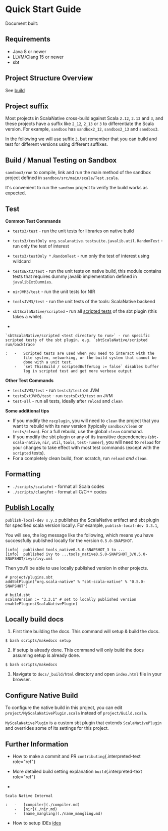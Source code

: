 # Quick Start Guide

Document built:

## Requirements

-   Java 8 or newer
-   LLVM/Clang 15 or newer
-   sbt

## Project Structure Overview

See [build](./build.md)

## Project suffix

Most projects in ScalaNative cross-build against Scala `2.12`, `2.13`
and `3`, and these projects have a suffix like `2_12`, `2_13` or `3` to
differentiate the Scala version. For example, `sandbox` has
`sandbox2_12`, `sandbox2_13` and `sandbox3`.

In the following we will use suffix `3`, but remember that you can build
and test for different versions using different suffixes.

## Build / Manual Testing on Sandbox

`sandbox3/run` to compile, link and run the main method of the sandbox
project defined in `sandbox/src/main/scala/Test.scala`.

It\'s convenient to run the `sandbox` project to verify the build works
as expected.

## Test

**Common Test Commands**

-   `tests3/test` - run the unit tests for libraries on native build

-   `tests3/testOnly org.scalanative.testsuite.javalib.util.RandomTest` -
    run only the test of interest

-   `tests3/testOnly *.RandomTest` - run only the test of interest using
    wildcard

-   `testsExt3/test` - run the unit tests on native build, this module
    contains tests that requires dummy javalib implementation defined in
    `javalibExtDummies`.

-   `nirJVM3/test` - run the unit tests for NIR

-   `toolsJVM3/test` - run the unit tests of the tools: ScalaNative
    backend

-   `sbtScalaNative/scripted` - run all [scripted
    tests](https://www.scala-sbt.org/1.x/docs/Testing-sbt-plugins.html)
    of the sbt plugin (this takes a while).

-   

    `sbtScalaNative/scripted <test directory to run>` - run specific scripted tests of the sbt plugin. e.g. `sbtScalaNative/scripted run/backtrace`

    :   -   Scripted tests are used when you need to interact with the
            file system, networking, or the build system that cannot be
            done with a unit test.
        -   `set ThisBuild / scriptedBufferLog := false` disables buffer
            log in scripted test and get more verbose output

**Other Test Commands**

-   `testsJVM3/test` - run `tests3/test` on JVM
-   `testsExtJVM3/test` - run `testsExt3/test` on JVM
-   `test-all` - run all tests, ideally after `reload` and `clean`

**Some additional tips**

-   If you modify the `nscplugin`, you will need to `clean` the project
    that you want to rebuild with its new version (typically
    `sandbox/clean` or `tests/clean`). For a full rebuild, use the
    global `clean` command.
-   If you modify the sbt plugin or any of its transitive dependencies
    (`sbt-scala-native`, `nir`, `util`, `tools`, `test-runner`), you
    will need to `reload` for your changes to take effect with most test
    commands (except with the `scripted` tests).
-   For a completely clean build, from scratch, run `reload` *and*
    `clean`.

## Formatting

-   `./scripts/scalafmt` - format all Scala codes
-   `./scripts/clangfmt` - format all C/C++ codes

## [Publish Locally](https://www.scala-sbt.org/1.x/docs/Publishing.html)

`publish-local-dev x.y.z` publishes the ScalaNative artifact and sbt
plugin for specified scala version locally. For example,
`publish-local-dev 3.3.1`,

You will see, the log message like the following, which means you have
successfully published locally for the version `0.5.0-SNAPSHOT`.

``` text
[info]  published tools_native0.5.0-SNAPSHOT_3 to ... 
[info]  published ivy to ...tools_native0.5.0-SNAPSHOT_3/0.5.0-SNAPSHOT/ivys/ivy.xml
```

Then you\'ll be able to use locally published version in other projects.

``` text
# project/plugins.sbt
addSbtPlugin("org.scala-native" % "sbt-scala-native" % "0.5.0-SNAPSHOT")

# build.sbt
scalaVersion := "3.3.1" # set to locally published version
enablePlugins(ScalaNativePlugin)
```

## Locally build docs

1.  First time building the docs. This command will setup & build the
    docs.

``` text
$ bash scripts/makedocs setup
```

2.  If setup is already done. This command will only build the docs
    assuming setup is already done.

``` text
$ bash scripts/makedocs 
```

3.  Navigate to `docs/_build/html` directory and open `index.html` file
    in your browser.

## Configure Native Build

To configure the native build in this project, you can edit
`project/MyScalaNativePlugin.scala` instead of `project/Build.scala`.

`MyScalaNativePlugin` is a custom sbt plugin that extends
`ScalaNativePlugin` and overrides some of its settings for this project.

## Further Information

-   How to make a commit and PR `contributing`{.interpreted-text
    role="ref"}

-   More detailed build setting explanation `build`{.interpreted-text
    role="ref"}

-   

    Scala Native Internal

    :   -   [compiler](./compiler.md)
        -   [nir](./nir.md)
        -   [name_mangling](./name_mangling.md)

-   How to setup IDEs [ides](./ides.md)
